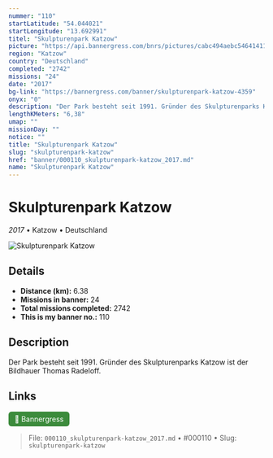 ```yaml
---
nummer: "110"
startLatitude: "54.044021"
startLongitude: "13.692991"
titel: "Skulpturenpark Katzow"
picture: "https://api.bannergress.com/bnrs/pictures/cabc494aebc54641411fbe0130c120a3"
region: "Katzow"
country: "Deutschland"
completed: "2742"
missions: "24"
date: "2017"
bg-link: "https://bannergress.com/banner/skulpturenpark-katzow-4359"
onyx: "0"
description: "Der Park besteht seit 1991. Gründer des Skulpturenparks Katzow ist der Bildhauer Thomas Radeloff."
lengthKMeters: "6,38"
umap: ""
missionDay: ""
notice: ""
title: "Skulpturenpark Katzow"
slug: "skulpturenpark-katzow"
href: "banner/000110_skulpturenpark-katzow_2017.md"
name: "Skulpturenpark Katzow"
---
```

# Skulpturenpark Katzow

*2017* • Katzow • Deutschland

![Skulpturenpark Katzow](https://api.bannergress.com/bnrs/pictures/cabc494aebc54641411fbe0130c120a3)



## Details
- **Distance (km):** 6.38
- **Missions in banner:** 24
- **Total missions completed:** 2742
- **This is my banner no.:** 110



## Description
Der Park besteht seit 1991. Gründer des Skulpturenparks Katzow ist der Bildhauer Thomas Radeloff.



## Links
<a href="https://bannergress.com/banner/skulpturenpark-katzow-4359" target="_blank" style="display:inline-block;margin-right:8px;padding:6px 12px;background:#3c8b3c;color:#fff;text-decoration:none;border-radius:6px;">🔗 Bannergress</a>



> File: `000110_skulpturenpark-katzow_2017.md`
> • #000110
> • Slug: `skulpturenpark-katzow`
